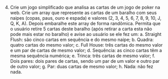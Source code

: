 4. Crie um jogo simplificado que analisa as cartas de um jogo de poker na web. Crie um array
que represente as cartas de um baralho com seus naipes (copas, paus, ouro e espada) e
valores (2, 3, 4, 5, 6, 7, 8, 9, 10, J, Q, K, A). Depois embaralhe este array de forma randômica.
Permita que o usuário retire 5 cartas deste baralho (após retirar a carta esta não pode mais
estar no baralho) e avise ao usuário se ele fez um:
a. Straight Flush: são cinco cartas em sequência e do mesmo naipe;
b. Quadra: quatro cartas do mesmo valor;
c. Full House: três cartas do mesmo valor e um par de cartas de mesmo valor;
d. Sequência: as cinco cartas têm a mesma sequência numérica;
e. Trinca: três cartas de mesmo valor;
f. Dois pares: dois pares de cartas, sendo um par de um valor e outro par de outro valor;
g. Par: duas cartas de mesmo valor;
h. Nada: não fez nada.